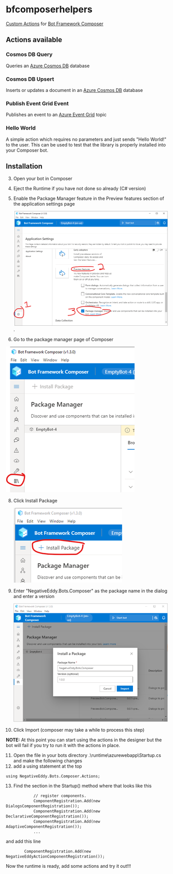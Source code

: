 # bfcomposerhelpers
[Custom Actions](https://docs.microsoft.com/en-us/composer/how-to-add-custom-action) for [Bot Framework Composer](https://aka.ms/composer)

## Actions available

### Cosmos DB Query
Queries an [Azure Cosmos DB](https://azure.microsoft.com/en-us/services/cosmos-db/) database

### Cosmos DB Upsert
Inserts or updates a document in an [Azure Cosmos DB](https://azure.microsoft.com/en-us/services/cosmos-db/) database

### Publish Event Grid Event

Publishes an event to an [Azure Event Grid](https://azure.microsoft.com/en-us/services/event-grid/) topic

### Hello World
A simple action which requires no parameters and just sends "Hello World!" to the user. This can be used to test that the library is properly installed into your Composer bot.

## Installation

3. Open your bot in Composer
4. Eject the Runtime if you have not done so already (C# version) 
6. Enable the Package Manager feature in the Preview features section of the application settings page
   
   ![Enable package manager](docs/enable_package_manager.png).

7. Go to the package manager page of Composer
  
  ![Package Manager](docs/package_manager.png)

8. Click Install Package
   
   ![Install Package Button](docs/install_package_button.png)

9. Enter "NegativeEddy.Bots.Composer" as the package name in the dialog and enter a version

    ![Import Package](docs/import_package.png)

10. Click Import (composer may take a while to process this step)

**NOTE:** At this point you can start using the actions in the designer but the bot will fail if you try to run it with the actions in place.

11. Open the file in your bots directory .\runtime\azurewebapp\Startup.cs and make the following changes
12. add a using statement at the top
````
using NegativeEddy.Bots.Composer.Actions;
````

13. Find the section in the Startup() method where that looks like this 

````
            // register components.
            ComponentRegistration.Add(new DialogsComponentRegistration());
            ComponentRegistration.Add(new DeclarativeComponentRegistration());
            ComponentRegistration.Add(new AdaptiveComponentRegistration());
            ...
````

   and add this line

````
        ComponentRegistration.Add(new NegativeEddyActionComponentRegistration());
````

Now the runtime is ready, add some actions and try it out!!!
